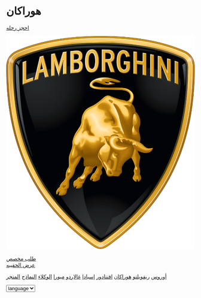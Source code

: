<!DOCTYPE html>
<html lang="ar">
<head>
    <meta charset="UTF-8">
    <meta name="viewport" content="width=device-width, initial-scale=1.0">
    <title>www.lambo/home.com</title>
    <link rel="icon" type="imagex-icon" href="pngwing.com.png">
    <link rel=stylesheet href="hurcan_lambo.css">

</head>
<body>
<h1>هوراكان</h1>

<nav>
<a href="https://www.lamborghini.com/en-en/driving-programs" id="book-a-ride"><u>احجز رحله</u></a>

<a href="https://www.lamborghini.com/"><img src="pngwing.com.png" alt="Home"></a> 

 <a href="https://configurator.lamborghini.com"><div class="custom-order">طلب مخصص</div></a>
 <a href="https://www.lamborghinisf.com/all-inventory/index.htm?srsltid=AfmBOoo-TnvnTu1rE7YPn3EKPpEF3Y2nTuakUV_W0W3TdozBYP4LlUYy"><div class="View-Inventory">عرض الحقيبه</div></a>

  <a href="https://www.lamborghini.com/en-en/models/urus#val-ht" id="URUS">أوروس</a>
   <a href="https://www.lamborghini.com/en-en/models/revuelto#val-ht" id="REVUELTO">ريفويلتو</a>
    <a href="https://www.lamborghini.com/en-en/models/huracan#val-ht" id="HURACAN">هوراكان</a>
     <a href="https://www.lamborghini.com/en-en/history/aventador-s#val-ht" id="AVENTADOR">افنتادور</a>
      <a href="https://www.lamborghini.com/en-en/history/espada" id="ESPADA">إسبادا</a>
       <a href="https://www.lamborghini.com/en-en/history/gallardo" id="GALLARDO">غالاردو</a>
        <a href="https://www.lamborghini.com/en-en/history/miura" id="MIURA">ميورا</a>
         <a href="https://www.lamborghini.com/en-en/dealerships#showroom" id="DEALERSHIPS">الوكلاء</a>
          <a href="https://www.lamborghini.com/en-en/models#" id="MODELS">النماذج</a>
           <a href="https://www.lamborghinistore.com/" id="STORE">المتجر</a>
 </nav>
    
<select id="language" onchange="goToPage()">
  <option value="" id="lang">language</option>
  <option value="hurcan_lambo.html">ENG</option>
  <option value="hurcan-a_lambo.html">AE</option>
</select>

<script>
  function goToPage() {
    const select = document.getElementById('language');
    const url = select.value;
    if (url) {
      // Reset the value so you can select the same page again later
      select.selectedIndex = 0;
      // Navigate to the selected page
      location.href = url;
    }
  }
</script>
</body>
</html>
